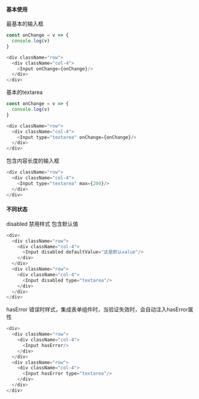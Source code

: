 #### 基本使用

最基本的输入框

``` js
const onChange = v => {
  console.log(v)
}

<div className="row">
  <div className="col-4">
    <Input onChange={onChange}/>
  </div>
</div>
```

基本的textarea

``` js
const onChange = v => {
  console.log(v)
}

<div className="row">
  <div className="col-4">
    <Input type="textarea" onChange={onChange}/>
  </div>
</div>
```

包含内容长度的输入框

``` js
<div className="row">
  <div className="col-4">
    <Input type="textarea" max={200}/>
  </div>
</div>
```

#### 不同状态

disabled 禁用样式
包含默认值

``` js
<div>
  <div className="row">
    <div className="col-4">
      <Input disabled defaultValue="这是默认value"/>
    </div>
  </div>
  <div className="row">
    <div className="col-4">
      <Input disabled type="textarea"/>
    </div>
  </div>
</div>
```

hasError 错误时样式，集成表单组件时，当验证失效时，会自动注入hasError属性

``` js
<div>
  <div className="row">
    <div className="col-4">
      <Input hasError/>
    </div>
  </div>
  <div className="row">
    <div className="col-4">
      <Input hasError type="textarea"/>
    </div>
  </div>
</div>
```